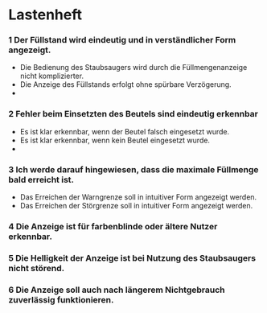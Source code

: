 # Lastenheft

### 1	Der Füllstand wird eindeutig und in verständlicher Form angezeigt.

-	Die Bedienung des Staubsaugers wird durch die Füllmengenanzeige nicht komplizierter.
-	Die Anzeige des Füllstands erfolgt ohne spürbare Verzögerung.
-	
### 2	Fehler beim Einsetzten des Beutels sind eindeutig erkennbar

-	Es ist klar erkennbar, wenn der Beutel falsch eingesetzt wurde.
-	Es ist klar erkennbar, wenn kein Beutel eingesetzt wurde.
-	
### 3	Ich werde darauf hingewiesen, dass die maximale Füllmenge bald erreicht ist.

-	Das Erreichen der Warngrenze soll in intuitiver Form angezeigt werden.
-	Das Erreichen der Störgrenze soll in intuitiver Form angezeigt werden.

### 4	Die Anzeige ist für farbenblinde oder ältere Nutzer erkennbar.

### 5	Die Helligkeit der Anzeige ist bei Nutzung des Staubsaugers nicht störend.

### 6	Die Anzeige soll auch nach längerem Nichtgebrauch zuverlässig funktionieren.
